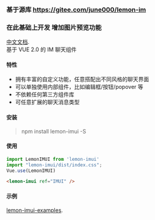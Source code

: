 ### 基于源库 https://gitee.com/june000/lemon-im
### 在此基础上开发 增加图片预览功能


[中文文档](docs/APIs_zh.md).  
基于 VUE 2.0 的 IM 聊天组件

#### 特性

- 拥有丰富的自定义功能，任意搭配出不同风格的聊天界面
- 可以单独使用内部组件，比如编辑框/按钮/popover 等
- 不依赖任何第三方组件库
- 可任意扩展的聊天消息类型

#### 安装

> npm install lemon-imui -S

#### 使用

```javascript
import LemonIMUI from 'lemon-imui'
import "lemon-imui/dist/index.css";
Vue.use(LemonIMUI)
```

```html
<lemon-imui ref="IMUI" />
```

#### 示例

[lemon-imui-examples](http://june000.gitee.io/lemon-im).

